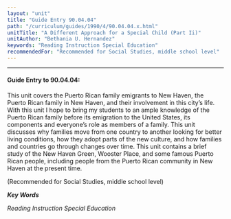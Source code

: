 ```yaml
---
layout: "unit"
title: "Guide Entry 90.04.04"
path: "/curriculum/guides/1990/4/90.04.04.x.html"
unitTitle: "A Different Approach for a Special Child (Part Ii)"
unitAuthor: "Bethania U. Hernandez"
keywords: "Reading Instruction Special Education"
recommendedFor: "Recommended for Social Studies, middle school level"
---
```

<body>
<hr/>
 <h4>
  Guide Entry to 90.04.04:
 </h4>
 This unit covers the Puerto Rican family emigrants to New Haven, the Puerto Rican family in New Haven, and their involvement in this city’s life. With this unit I hope to bring my students to an ample knowledge of the Puerto Rican family before its emigration to the United States, its components and everyone’s role as members of a family. This unit discusses why families move from one country to another looking for better living conditions, how they adopt parts of the new culture, and how families and countries go through changes over time. This unit contains a brief study of the New Haven Green, Wooster Place, and some famous Puerto Rican people, including people from the Puerto Rican community in New Haven at the present time.
 <p>
  (Recommended for Social Studies, middle school level)
 </p>
<p>
  <b>
   <i>
    Key Words
   </i>
  </b>
  <br/>
 </p>
 <p>
  <i>
   Reading Instruction Special Education
  </i>
 </p>

</body>